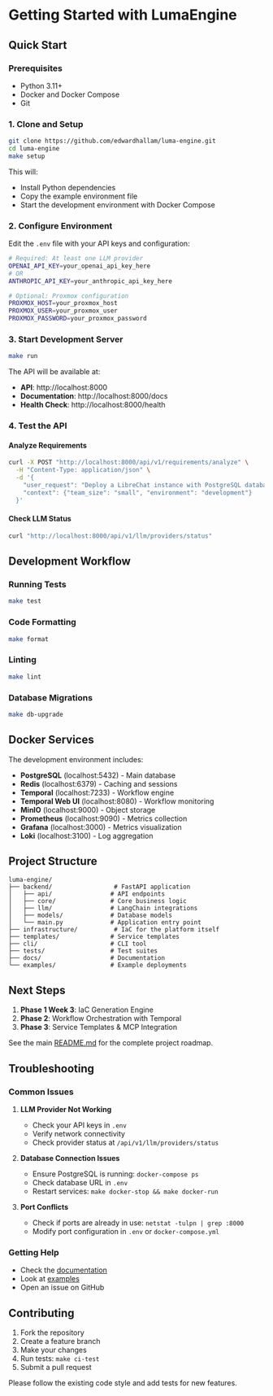 # Getting Started with LumaEngine

## Quick Start

### Prerequisites

- Python 3.11+
- Docker and Docker Compose
- Git

### 1. Clone and Setup

```bash
git clone https://github.com/edwardhallam/luma-engine.git
cd luma-engine
make setup
```

This will:
- Install Python dependencies
- Copy the example environment file
- Start the development environment with Docker Compose

### 2. Configure Environment

Edit the `.env` file with your API keys and configuration:

```bash
# Required: At least one LLM provider
OPENAI_API_KEY=your_openai_api_key_here
# OR
ANTHROPIC_API_KEY=your_anthropic_api_key_here

# Optional: Proxmox configuration
PROXMOX_HOST=your_proxmox_host
PROXMOX_USER=your_proxmox_user
PROXMOX_PASSWORD=your_proxmox_password
```

### 3. Start Development Server

```bash
make run
```

The API will be available at:
- **API**: http://localhost:8000
- **Documentation**: http://localhost:8000/docs
- **Health Check**: http://localhost:8000/health

### 4. Test the API

#### Analyze Requirements
```bash
curl -X POST "http://localhost:8000/api/v1/requirements/analyze" \
  -H "Content-Type: application/json" \
  -d '{
    "user_request": "Deploy a LibreChat instance with PostgreSQL database",
    "context": {"team_size": "small", "environment": "development"}
  }'
```

#### Check LLM Status
```bash
curl "http://localhost:8000/api/v1/llm/providers/status"
```

## Development Workflow

### Running Tests
```bash
make test
```

### Code Formatting
```bash
make format
```

### Linting
```bash
make lint
```

### Database Migrations
```bash
make db-upgrade
```

## Docker Services

The development environment includes:

- **PostgreSQL** (localhost:5432) - Main database
- **Redis** (localhost:6379) - Caching and sessions
- **Temporal** (localhost:7233) - Workflow engine
- **Temporal Web UI** (localhost:8080) - Workflow monitoring
- **MinIO** (localhost:9000) - Object storage
- **Prometheus** (localhost:9090) - Metrics collection
- **Grafana** (localhost:3000) - Metrics visualization
- **Loki** (localhost:3100) - Log aggregation

## Project Structure

```
luma-engine/
├── backend/                 # FastAPI application
│   ├── api/                # API endpoints
│   ├── core/               # Core business logic
│   ├── llm/                # LangChain integrations
│   ├── models/             # Database models
│   └── main.py             # Application entry point
├── infrastructure/          # IaC for the platform itself
├── templates/              # Service templates
├── cli/                    # CLI tool
├── tests/                  # Test suites
├── docs/                   # Documentation
└── examples/               # Example deployments
```

## Next Steps

1. **Phase 1 Week 3**: IaC Generation Engine
2. **Phase 2**: Workflow Orchestration with Temporal
3. **Phase 3**: Service Templates & MCP Integration

See the main [README.md](./README.md) for the complete project roadmap.

## Troubleshooting

### Common Issues

1. **LLM Provider Not Working**
   - Check your API keys in `.env`
   - Verify network connectivity
   - Check provider status at `/api/v1/llm/providers/status`

2. **Database Connection Issues**
   - Ensure PostgreSQL is running: `docker-compose ps`
   - Check database URL in `.env`
   - Restart services: `make docker-stop && make docker-run`

3. **Port Conflicts**
   - Check if ports are already in use: `netstat -tulpn | grep :8000`
   - Modify port configuration in `.env` or `docker-compose.yml`

### Getting Help

- Check the [documentation](./docs/)
- Look at [examples](./examples/)
- Open an issue on GitHub

## Contributing

1. Fork the repository
2. Create a feature branch
3. Make your changes
4. Run tests: `make ci-test`
5. Submit a pull request

Please follow the existing code style and add tests for new features.